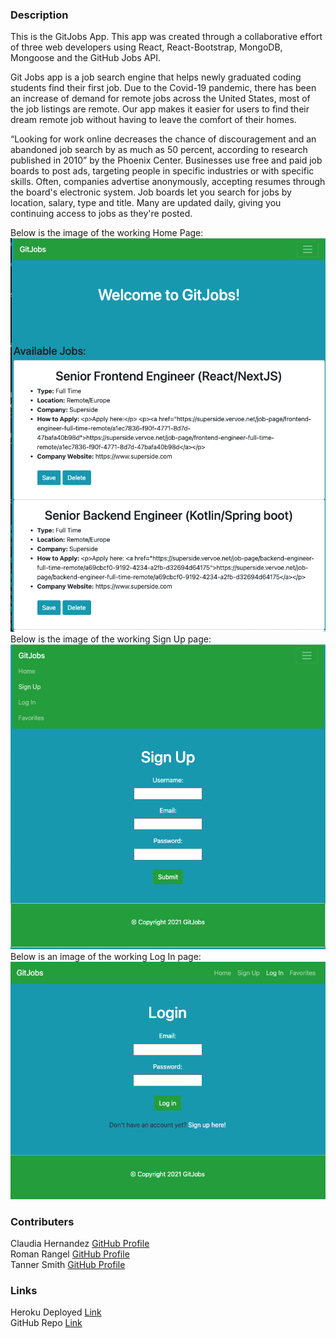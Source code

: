 ### Description 
This is the GitJobs App. This app was created through a collaborative effort of three web developers using React, React-Bootstrap, MongoDB, Mongoose and the GitHub Jobs API. 

Git Jobs app is a job search engine that helps newly graduated coding students find their first job. Due to the Covid-19 pandemic, there has been an increase of demand for remote jobs across the United States, most of the job listings are remote. Our app makes it easier for users to find their dream remote job without having to leave the comfort of their homes. 

“Looking for work online decreases the chance of discouragement and an abandoned job search by as much as 50 percent, according to research published in 2010” by the Phoenix Center. 
Businesses use free and paid job boards to post ads, targeting people in specific industries or with specific skills. Often, companies advertise anonymously, accepting resumes through the board's electronic system. Job boards let you search for jobs by location, salary, type and title. Many are updated daily, giving you continuing access to jobs as they're posted.

Below is the image of the working Home Page:
![homepage](./docs/homepage-gitjobs.png)
Below is the image of the working Sign Up page:
![signuppage](./docs/singup-gitjobs.png)
Below is an image of the working Log In page: 
![signuppage](./docs/login-gitjobs.png)


### Contributers 
Claudia Hernandez [GitHub Profile](https://github.com/Claudialhc)
<br>
Roman Rangel [GitHub Profile](https://github.com/romanrangel)
<br>
Tanner Smith [GitHub Profile](https://github.com/TimothySmith66)

### Links
Heroku Deployed [Link](https://immense-hamlet-03906.herokuapp.com/home) 
<br>
GitHub Repo [Link](https://github.com/Claudialhc/git-jobs)

